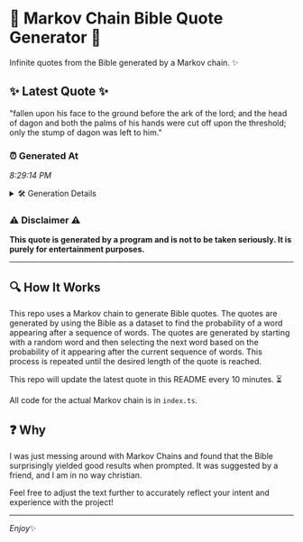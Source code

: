 # 📖 Markov Chain Bible Quote Generator 📖

Infinite quotes from the Bible generated by a Markov chain. ✨

## ✨ Latest Quote ✨
"fallen upon his face to the ground before the ark of the lord; and the head of dagon and both the palms of his hands were cut off upon the threshold; only the stump of dagon was left to him."

### ⏰ Generated At
*8:29:14 PM*

<details>
    <summary>🛠️ Generation Details</summary>
    <p>
        <strong>🌱 Seed:</strong> fallen<br>
        <strong>🔄 Iterations:</strong> 39<br>
        <strong>📜 Context History:</strong><br>[ fallen ]: upon<br>[ fallen, upon ]: his<br>[ fallen, upon, his ]: face<br>[ fallen, upon, his, face ]: to<br>[ fallen, upon, his, face, to ]: the<br>[ fallen, upon, his, face, to, the ]: ground<br>[ upon, his, face, to, the, ground ]: before<br>[ his, face, to, the, ground, before ]: the<br>[ face, to, the, ground, before, the ]: ark<br>[ to, the, ground, before, the, ark ]: of<br>[ the, ground, before, the, ark, of ]: the<br>[ ground, before, the, ark, of, the ]: lord;<br>[ before, the, ark, of, the, lord; ]: and<br>[ the, ark, of, the, lord;, and ]: the<br>[ ark, of, the, lord;, and, the ]: head<br>[ of, the, lord;, and, the, head ]: of<br>[ the, lord;, and, the, head, of ]: dagon<br>[ lord;, and, the, head, of, dagon ]: and<br>[ and, the, head, of, dagon, and ]: both<br>[ the, head, of, dagon, and, both ]: the<br>[ head, of, dagon, and, both, the ]: palms<br>[ of, dagon, and, both, the, palms ]: of<br>[ dagon, and, both, the, palms, of ]: his<br>[ and, both, the, palms, of, his ]: hands<br>[ both, the, palms, of, his, hands ]: were<br>[ the, palms, of, his, hands, were ]: cut<br>[ palms, of, his, hands, were, cut ]: off<br>[ of, his, hands, were, cut, off ]: upon<br>[ his, hands, were, cut, off, upon ]: the<br>[ hands, were, cut, off, upon, the ]: threshold;<br>[ were, cut, off, upon, the, threshold; ]: only<br>[ cut, off, upon, the, threshold;, only ]: the<br>[ off, upon, the, threshold;, only, the ]: stump<br>[ upon, the, threshold;, only, the, stump ]: of<br>[ the, threshold;, only, the, stump, of ]: dagon<br>[ threshold;, only, the, stump, of, dagon ]: was<br>[ only, the, stump, of, dagon, was ]: left<br>[ the, stump, of, dagon, was, left ]: to<br>[ stump, of, dagon, was, left, to ]: him.<br>
    </p>
</details>

### ⚠️ Disclaimer ⚠️
**This quote is generated by a program and is not to be taken seriously. It is purely for entertainment purposes.**

---

## 🔍 How It Works

This repo uses a Markov chain to generate Bible quotes. The quotes are generated by using the Bible as a dataset to find the probability of a word appearing after a sequence of words. The quotes are generated by starting with a random word and then selecting the next word based on the probability of it appearing after the current sequence of words. This process is repeated until the desired length of the quote is reached.

This repo will update the latest quote in this README every 10 minutes. ⏳

All code for the actual Markov chain is in `index.ts`.

## ❓ Why

I was just messing around with Markov Chains and found that the Bible surprisingly yielded good results when prompted. 
It was suggested by a friend, and I am in no way christian.

Feel free to adjust the text further to accurately reflect your intent and experience with the project!

---

*Enjoy*✨
